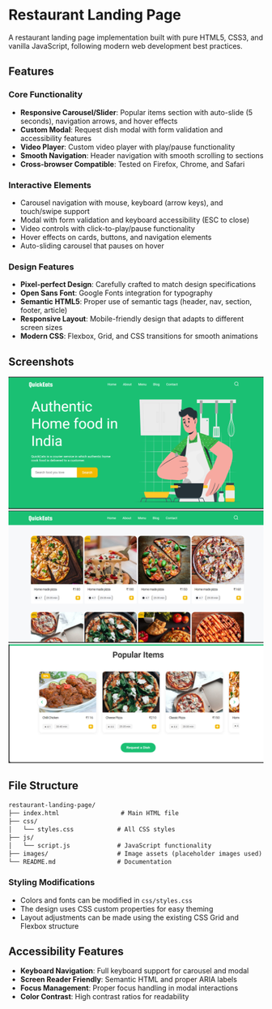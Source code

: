 # Restaurant Landing Page

A restaurant landing page implementation built with pure HTML5, CSS3, and vanilla JavaScript, following modern web development best practices.

## Features

### Core Functionality
- **Responsive Carousel/Slider**: Popular items section with auto-slide (5 seconds), navigation arrows, and hover effects
- **Custom Modal**: Request dish modal with form validation and accessibility features
- **Video Player**: Custom video player with play/pause functionality
- **Smooth Navigation**: Header navigation with smooth scrolling to sections
- **Cross-browser Compatible**: Tested on Firefox, Chrome, and Safari

### Interactive Elements
- Carousel navigation with mouse, keyboard (arrow keys), and touch/swipe support
- Modal with form validation and keyboard accessibility (ESC to close)
- Video controls with click-to-play/pause functionality
- Hover effects on cards, buttons, and navigation elements
- Auto-sliding carousel that pauses on hover

### Design Features
- **Pixel-perfect Design**: Carefully crafted to match design specifications
- **Open Sans Font**: Google Fonts integration for typography
- **Semantic HTML5**: Proper use of semantic tags (header, nav, section, footer, article)
- **Responsive Layout**: Mobile-friendly design that adapts to different screen sizes
- **Modern CSS**: Flexbox, Grid, and CSS transitions for smooth animations

## Screenshots

![Screenshot 1](./screenshots/1.png)
![Screenshot 2](./screenshots/2.png)
![Screenshot 3](./screenshots/3.png)

## File Structure

```
restaurant-landing-page/
├── index.html                 # Main HTML file
├── css/
│   └── styles.css            # All CSS styles
├── js/
│   └── script.js             # JavaScript functionality
├── images/                   # Image assets (placeholder images used)
└── README.md                 # Documentation
```

### Styling Modifications
- Colors and fonts can be modified in `css/styles.css`
- The design uses CSS custom properties for easy theming
- Layout adjustments can be made using the existing CSS Grid and Flexbox structure

## Accessibility Features

- **Keyboard Navigation**: Full keyboard support for carousel and modal
- **Screen Reader Friendly**: Semantic HTML and proper ARIA labels
- **Focus Management**: Proper focus handling in modal interactions
- **Color Contrast**: High contrast ratios for readability